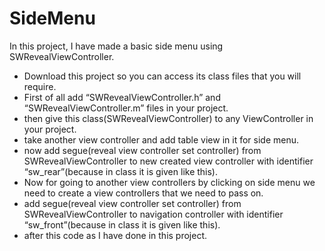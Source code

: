 # SideMenu

In this project, I have made a basic side menu using SWRevealViewController.

- Download this project so you can access its class files that you will require. 
- First of all add “SWRevealViewController.h” and “SWRevealViewController.m” files in your project. 
- then give this class(SWRevealViewController) to any ViewController in your project.
- take another view controller and add table view in it for side menu.
- now add segue(reveal view controller set controller) from SWRevealViewController to new created view controller with identifier “sw_rear”(because in class it is given like this).
- Now for going to another view controllers by clicking on side menu we need to create a view controllers that we need to pass on.
- add segue(reveal view controller set controller) from SWRevealViewController to navigation controller with identifier “sw_front”(because in class it is given like this).
- after this code as I have done in this project.
